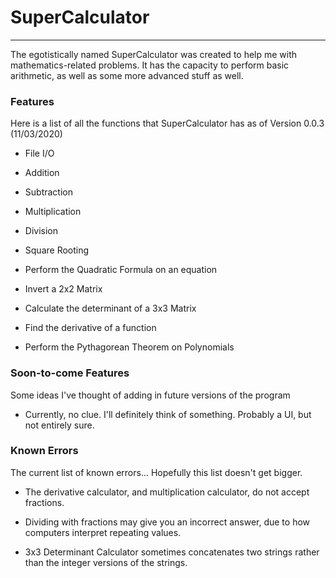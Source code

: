# SuperCalculator
------------------
The egotistically named SuperCalculator was created to help me with mathematics-related problems. It has the capacity to perform basic arithmetic, as well as some more advanced stuff as well.

### Features
Here is a list of all the functions that SuperCalculator has as of Version 0.0.3 (11/03/2020)

- File I/O


- Addition


- Subtraction


- Multiplication


- Division


- Square Rooting


- Perform the Quadratic Formula on an equation


- Invert a 2x2 Matrix


- Calculate the determinant of a 3x3 Matrix


- Find the derivative of a function


- Perform the Pythagorean Theorem on Polynomials


### Soon-to-come Features
Some ideas I've thought of adding in future versions of the program
- Currently, no clue. I'll definitely think of something. Probably a UI, but not entirely sure.
        

### Known Errors

The current list of known errors... Hopefully this list doesn't get bigger.

- The derivative calculator, and multiplication calculator, do not accept fractions.

- Dividing with fractions may give you an incorrect answer, due to how computers interpret repeating values.

- 3x3 Determinant Calculator sometimes concatenates two strings rather than the integer versions of the strings.
